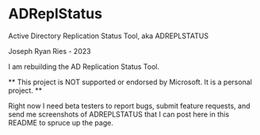# ADReplStatus

Active Directory Replication Status Tool, aka ADREPLSTATUS

Joseph Ryan Ries - 2023

I am rebuilding the AD Replication Status Tool.

** This project is NOT supported or endorsed by Microsoft. It is a personal project. **

Right now I need beta testers to report bugs, submit feature requests, and send me screenshots of ADREPLSTATUS that I can post here in this README to spruce up the page.
